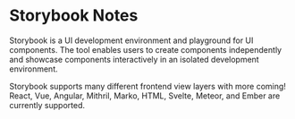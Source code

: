 # Storybook Notes

Storybook is a UI development environment and playground for UI components.  The
tool enables users to create components independently and showcase components
interactively in an isolated development environment.

Storybook supports many different frontend view layers with more coming!  React,
Vue, Angular, Mithril, Marko, HTML, Svelte, Meteor, and Ember are currently
supported.
